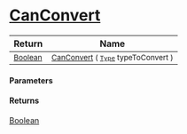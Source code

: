 # [CanConvert](./NetCoreFeatureDescriptorTConverter--CanConvert.md)



| Return | Name | 
| --- | --- | 
| <sub>[Boolean](https://docs.microsoft.com/en-us/dotnet/api/System.Boolean)</sub> | <sub>[CanConvert](./NetCoreFeatureDescriptorTConverter--CanConvert.md) ( [`Type`](https://docs.microsoft.com/en-us/dotnet/api/System.Type) typeToConvert )</sub> | 


#### Parameters

#### Returns
[Boolean](https://docs.microsoft.com/en-us/dotnet/api/System.Boolean)<br>
